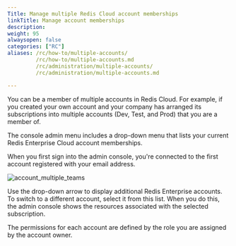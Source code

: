 ```yaml
---
Title: Manage multiple Redis Cloud account memberships
linkTitle: Manage account memberships
description: 
weight: 95
alwaysopen: false
categories: ["RC"]
aliases: /rc/how-to/multiple-accounts/
         /rc/how-to/multiple-accounts.md
         /rc/administration/multiple-accounts/
         /rc/administration/multiple-accounts.md

---
```

You can be a member of multiple accounts in Redis Cloud.
For example, if you created your own account and your company has arranged its subscriptions into multiple accounts (Dev,
Test, and Prod) that you are a member of.

The console admin menu includes a drop-down menu that lists your current Redis Enterprise Cloud account memberships.

When you first sign into the admin console, you're connected to the first account registered with your email address.

![account_multiple_teams](/images/rc/account_multiple_teams.png)

Use the drop-down arrow to display additional Redis Enterprise accounts.  To switch to a different account, select it from this list.  When you do this, the admin console shows the resources associated with the selected subscription.

The permissions for each account are defined by the role you are assigned by the account owner.

